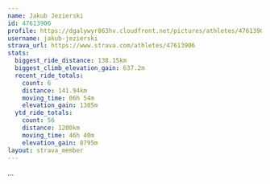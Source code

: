 ```yaml
---
name: Jakub Jezierski
id: 47613906
profile: https://dgalywyr863hv.cloudfront.net/pictures/athletes/47613906/14681924/1/large.jpg
username: jakub-jezierski
strava_url: https://www.strava.com/athletes/47613906
stats:
  biggest_ride_distance: 138.15km
  biggest_climb_elevation_gain: 637.2m
  recent_ride_totals:
    count: 6
    distance: 141.94km
    moving_time: 06h 54m
    elevation_gain: 1305m
  ytd_ride_totals:
    count: 56
    distance: 1200km
    moving_time: 46h 40m
    elevation_gain: 8795m
layout: strava_member
--- 
```

...
